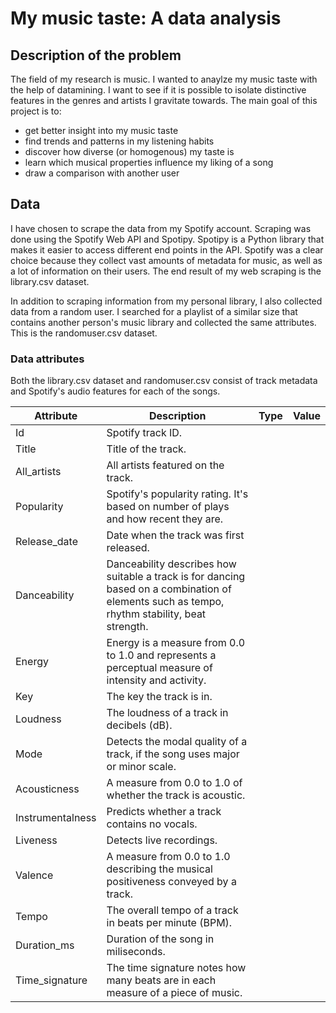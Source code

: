 # My music taste: A data analysis
## Description of the problem
The field of my research is music. I wanted to anaylze my music taste with the help of datamining. I want to see if it is possible to isolate distinctive features in the genres and artists I gravitate towards. The main goal of this project is to:
* get better insight into my music taste
* find trends and patterns in my listening habits
* discover how diverse (or homogenous) my taste is
* learn which musical properties influence my liking of a song
* draw a comparison with another user
## Data
I have chosen to scrape the data from my Spotify account. Scraping was done using the Spotify Web API and Spotipy. Spotipy is a Python library that makes it easier to access different end points in the API. Spotify was a clear choice because they collect vast amounts of metadata for music, as well as a lot of information on their users. The end result of my web scraping is the library.csv dataset. 

In addition to scraping information from my personal library, I also collected data from a random user. I searched for a playlist of a similar size that contains another person's music library and collected the same attributes. This is the randomuser.csv dataset.
### Data attributes

Both the library.csv dataset and randomuser.csv consist of track metadata and Spotify's audio features for each of the songs.


Attribute | Description      | Type | Value
----------|------------------|------|------
Id      | Spotify track ID. |  | 
Title | Title of the track. |  | 
All_artists | All artists featured on the track. |  | 
Popularity | Spotify's popularity rating. It's based on number of plays and how recent they are. |  | 
Release_date | Date when the track was first released. |  | 
Danceability | Danceability describes how suitable a track is for dancing based on a combination of elements such as tempo, rhythm stability, beat strength. |  | 
Energy | Energy is a measure from 0.0 to 1.0 and represents a perceptual measure of intensity and activity. |  | 
Key | The key the track is in. |  | 
Loudness | The loudness of a track in decibels (dB). |  | 
Mode | Detects the modal quality of a track, if the song uses major or minor scale. |  | 
Acousticness | A measure from 0.0 to 1.0 of whether the track is acoustic. |  | 
Instrumentalness | Predicts whether a track contains no vocals. |  | 
Liveness | Detects live recordings. |  | 
Valence | A measure from 0.0 to 1.0 describing the musical positiveness conveyed by a track. |  |  
Tempo | The overall tempo of a track in beats per minute (BPM). |  | 
Duration_ms | Duration of the song in miliseconds. |  | 
Time_signature | The time signature notes how many beats are in each measure of a piece of music. |  | 